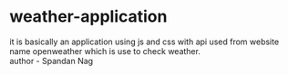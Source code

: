 # weather-application
 it is basically an application using js and css with api used from website name openweather which is use  to check weather.
 <br>
 author - Spandan Nag

